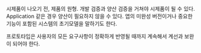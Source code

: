 시제품이 나오기 전, 제품의 원형.
개발 검증과 양산 검증을 거쳐야 시제품이 될 수 있다. Application 같은 경우 양산이 필요하지 않을 수 있다.
앱의 미완성 버전이거나 중요한 기능이 포함된 시스템의 초기모델을 말하기도 한다.

프로토타입은 사용자의 모든 요구사항이 정확하게 반영될 때까지 계속해서 계선과 보완이 되어야 한다.